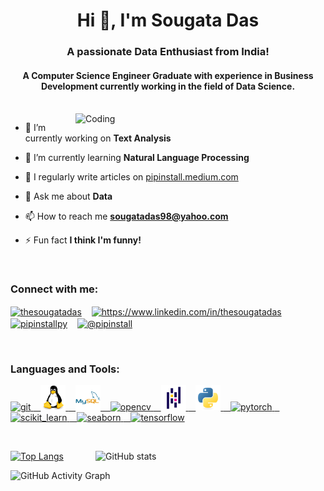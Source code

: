 <h1 align="center">Hi 👋, I'm Sougata Das</h1>
<h3 align="center">A passionate Data Enthusiast from India!</h3>

<h4 align="center">A Computer Science Engineer Graduate with experience in Business Development currently working in the field of Data Science.</h4>

<br>
<img align="right" alt="Coding" width="400" src="https://media.giphy.com/media/iIqmM5tTjmpOB9mpbn/giphy.gif">

- 🔭 I’m currently working on **Text Analysis**

- 🌱 I’m currently learning **Natural Language Processing**

- 📝 I regularly write articles on [pipinstall.medium.com](pipinstall.medium.com)

- 💬 Ask me about **Data**

- 📫 How to reach me **sougatadas98@yahoo.com**

- ⚡ Fun fact **I think I'm funny!**

<br>
<h3 align="left">Connect with me:</h3>
<p align="left">
<a href="https://twitter.com/thesougatadas" target="blank"><img align="center" src="https://raw.githubusercontent.com/rahuldkjain/github-profile-readme-generator/master/src/images/icons/Social/twitter.svg" alt="thesougatadas" height="30" width="40" /></a> &nbsp;&nbsp;
<a href="https://linkedin.com/in/https://www.linkedin.com/in/thesougatadas" target="blank"><img align="center" src="https://raw.githubusercontent.com/rahuldkjain/github-profile-readme-generator/master/src/images/icons/Social/linked-in-alt.svg" alt="https://www.linkedin.com/in/thesougatadas" height="30" width="40" /></a> &nbsp;&nbsp;
<a href="https://instagram.com/pipinstallpy" target="blank"><img align="center" src="https://raw.githubusercontent.com/rahuldkjain/github-profile-readme-generator/master/src/images/icons/Social/instagram.svg" alt="pipinstallpy" height="30" width="40" /></a> &nbsp;&nbsp;
<a href="https://medium.com/@pipinstall" target="blank"><img align="center" src="https://raw.githubusercontent.com/rahuldkjain/github-profile-readme-generator/master/src/images/icons/Social/medium.svg" alt="@pipinstall" height="30" width="40" /></a>
</p>
<br>
<h3 align="left">Languages and Tools:</h3>
<p align="left"> <a href="https://git-scm.com/" target="_blank" rel="noreferrer"> <img src="https://www.vectorlogo.zone/logos/git-scm/git-scm-icon.svg" alt="git" width="40" height="40"/> </a> <a href="https://www.linux.org/" target="_blank" rel="noreferrer"> &nbsp;&nbsp; <img src="https://raw.githubusercontent.com/devicons/devicon/master/icons/linux/linux-original.svg" alt="linux" width="40" height="40"/> </a> <a href="https://www.mysql.com/" target="_blank" rel="noreferrer"> &nbsp;&nbsp; <img src="https://raw.githubusercontent.com/devicons/devicon/master/icons/mysql/mysql-original-wordmark.svg" alt="mysql" width="40" height="40"/> </a> <a href="https://opencv.org/" target="_blank" rel="noreferrer"> &nbsp;&nbsp; <img src="https://www.vectorlogo.zone/logos/opencv/opencv-icon.svg" alt="opencv" width="40" height="40"/> </a> <a href="https://pandas.pydata.org/" target="_blank" rel="noreferrer"> &nbsp;&nbsp; <img src="https://raw.githubusercontent.com/devicons/devicon/2ae2a900d2f041da66e950e4d48052658d850630/icons/pandas/pandas-original.svg" alt="pandas" width="40" height="40"/> </a> <a href="https://www.python.org" target="_blank" rel="noreferrer"> &nbsp;&nbsp; <img src="https://raw.githubusercontent.com/devicons/devicon/master/icons/python/python-original.svg" alt="python" width="40" height="40"/> </a> <a href="https://pytorch.org/" target="_blank" rel="noreferrer"> &nbsp;&nbsp; <img src="https://www.vectorlogo.zone/logos/pytorch/pytorch-icon.svg" alt="pytorch" width="40" height="40"/> </a> <a href="https://scikit-learn.org/" target="_blank" rel="noreferrer"> &nbsp;&nbsp; <img src="https://upload.wikimedia.org/wikipedia/commons/0/05/Scikit_learn_logo_small.svg" alt="scikit_learn" width="40" height="40"/> </a> <a href="https://seaborn.pydata.org/" target="_blank" rel="noreferrer"> &nbsp;&nbsp; <img src="https://seaborn.pydata.org/_images/logo-mark-lightbg.svg" alt="seaborn" width="40" height="40"/> </a> <a href="https://www.tensorflow.org" target="_blank" rel="noreferrer"> &nbsp;&nbsp; <img src="https://www.vectorlogo.zone/logos/tensorflow/tensorflow-icon.svg" alt="tensorflow" width="40" height="40"/> </a> </p>
<br>

[![Top Langs](https://github-readme-stats.vercel.app/api/top-langs/?username=isougatadas)](https://github.com/anuraghazra/github-readme-stats) &nbsp;&nbsp;&nbsp;&nbsp;&nbsp;&nbsp;&nbsp;&nbsp;&nbsp;&nbsp;&nbsp; ![GitHub stats](https://github-readme-stats.vercel.app/api?username=isougatadas&show_icons=true)  

![GitHub Activity Graph](https://activity-graph.herokuapp.com/graph?username=isougatadas)  

